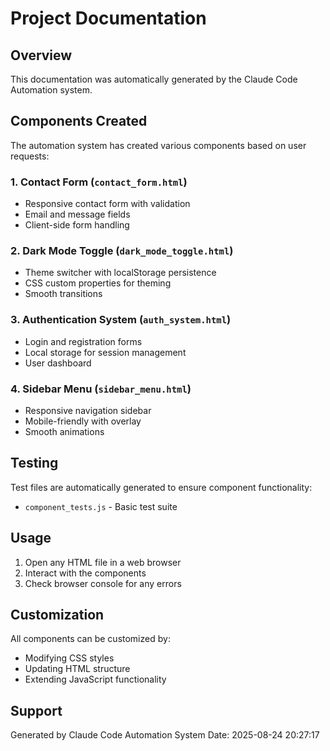 # Project Documentation

## Overview
This documentation was automatically generated by the Claude Code Automation system.

## Components Created
The automation system has created various components based on user requests:

### 1. Contact Form (`contact_form.html`)
- Responsive contact form with validation
- Email and message fields
- Client-side form handling

### 2. Dark Mode Toggle (`dark_mode_toggle.html`)
- Theme switcher with localStorage persistence
- CSS custom properties for theming
- Smooth transitions

### 3. Authentication System (`auth_system.html`)
- Login and registration forms
- Local storage for session management
- User dashboard

### 4. Sidebar Menu (`sidebar_menu.html`)
- Responsive navigation sidebar
- Mobile-friendly with overlay
- Smooth animations

## Testing
Test files are automatically generated to ensure component functionality:
- `component_tests.js` - Basic test suite

## Usage
1. Open any HTML file in a web browser
2. Interact with the components
3. Check browser console for any errors

## Customization
All components can be customized by:
- Modifying CSS styles
- Updating HTML structure
- Extending JavaScript functionality

## Support
Generated by Claude Code Automation System
Date: 2025-08-24 20:27:17